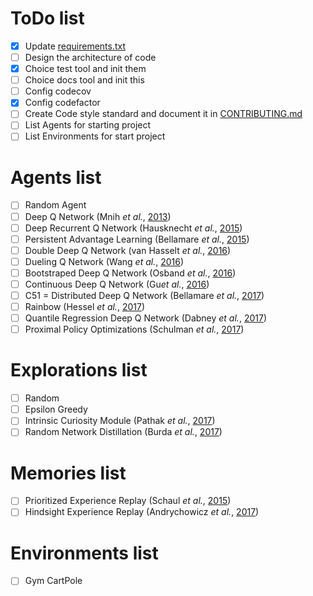 

# ToDo list

- [x] Update [requirements.txt](./requirements.txt)
- [ ] Design the architecture of code
- [x] Choice test tool and init them
- [ ] Choice docs tool and init this 
- [ ] Config codecov
- [x] Config codefactor
- [ ] Create Code style standard and document it in [CONTRIBUTING.md](./CONTRIBUTING.md)
- [ ] List Agents for starting project
- [ ] List Environments for start project

# Agents list

- [ ] Random Agent
- [ ] Deep Q Network (Mnih *et al.*, [2013](https://arxiv.org/abs/1312.5602))
- [ ] Deep Recurrent Q Network (Hausknecht *et al.*, [2015](https://arxiv.org/abs/1507.06527))
- [ ] Persistent Advantage Learning (Bellamare *et al.*, [2015](https://arxiv.org/abs/1512.04860))
- [ ] Double Deep Q Network (van Hasselt *et al.*, [2016](https://arxiv.org/abs/1509.06461))
- [ ] Dueling Q Network (Wang *et al.*, [2016](https://arxiv.org/abs/1511.06581))
- [ ] Bootstraped Deep Q Network (Osband *et al.*, [2016](https://arxiv.org/abs/1602.04621))
- [ ] Continuous Deep Q Network (Gu*et al.*, [2016](https://arxiv.org/abs/1603.00748))
- [ ] C51 = Distributed Deep Q Network (Bellamare *et al.*, [2017](https://arxiv.org/abs/1707.06887))
- [ ] Rainbow (Hessel *et al.*, [2017](https://arxiv.org/abs/1710.02298))
- [ ] Quantile Regression Deep Q Network (Dabney *et al.*, [2017](https://arxiv.org/abs/1710.10044))
- [ ] Proximal Policy Optimizations (Schulman *et al.*, [2017](https://arxiv.org/abs/1707.06347))

# Explorations list

- [ ] Random
- [ ] Epsilon Greedy
- [ ] Intrinsic Curiosity Module (Pathak *et al.*, [2017](https://arxiv.org/abs/1705.05363))
- [ ] Random Network Distillation (Burda *et al.*, [2017](https://arxiv.org/abs/1810.12894))

# Memories list

- [ ] Prioritized Experience Replay (Schaul *et al.*, [2015](https://arxiv.org/abs/1511.05952))
- [ ] Hindsight Experience Replay (Andrychowicz *et al.*, [2017](https://arxiv.org/abs/1707.01495))

# Environments list

- [ ] Gym CartPole

